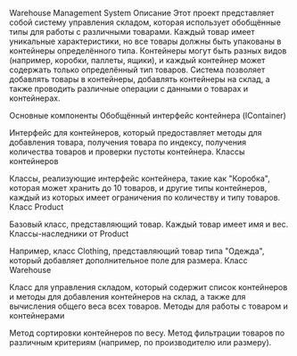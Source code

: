 Warehouse Management System
Описание
Этот проект представляет собой систему управления складом, которая использует обобщённые типы для работы с различными товарами. Каждый товар имеет уникальные характеристики, но все товары должны быть упакованы в контейнеры определённого типа. Контейнеры могут быть разных видов (например, коробки, паллеты, ящики), и каждый контейнер может содержать только определённый тип товаров. Система позволяет добавлять товары в контейнеры, добавлять контейнеры на склад, а также проводить различные операции с данными о товарах и контейнерах.

Основные компоненты
Обобщённый интерфейс контейнера (IContainer<T>)

Интерфейс для контейнеров, который предоставляет методы для добавления товара, получения товара по индексу, получения количества товаров и проверки пустоты контейнера.
Классы контейнеров

Классы, реализующие интерфейс контейнера, такие как "Коробка", которая может хранить до 10 товаров, и другие типы контейнеров, каждый из которых имеет ограничения по количеству и типу товаров.
Класс Product

Базовый класс, представляющий товар. Каждый товар имеет имя и вес.
Классы-наследники от Product

Например, класс Clothing, представляющий товар типа "Одежда", который добавляет дополнительное поле для размера.
Класс Warehouse

Класс для управления складом, который содержит список контейнеров и методы для добавления контейнеров на склад, а также для вычисления общего веса всех товаров.
Методы для работы с товаром и контейнерами

Метод сортировки контейнеров по весу.
Метод фильтрации товаров по различным критериям (например, по производителю или размеру).